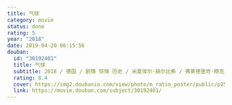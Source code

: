 ```yaml
---
title: 气球
category: movie
status: done
rating: 5
year: "2018"
date: 2019-04-20 06:15:56
douban:
  id: "30192401"
  title: 气球
  subtitle: 2018 / 德国 / 剧情 惊悚 历史 / 米夏埃尔·赫尔比希 / 弗莱德里奇·穆克 卡罗利妮·舒赫
  rating: 8.4
  cover: https://img2.doubanio.com/view/photo/m_ratio_poster/public/p2586729373.jpg
  link: https://movie.douban.com/subject/30192401/
---
```


